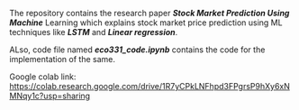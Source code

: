 The repository contains the research paper ***Stock Market Prediction Using Machine*** Learning which explains stock market price prediction using ML techniques like ***LSTM*** and ***Linear regression***. 

ALso, code file named ***eco331_code.ipynb*** contains the code for the implementation of the same.

Google colab link: https://colab.research.google.com/drive/1R7yCPkLNFhpd3FPgrsP9hXy6xNMNqy1c?usp=sharing
